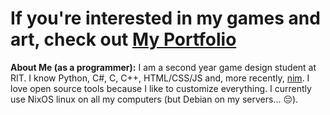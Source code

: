 # If you're interested in my games and art, check out **[My Portfolio](https://the-argus.github.io/portfolio)**

**About Me (as a programmer):**
I am a second year game design student at RIT. I know Python, C#, C, C++,
HTML/CSS/JS and, more recently, [nim](https://nim-lang.org/).
I love open source tools because I like to customize everything. I currently use
NixOS linux on all my computers (but Debian on my servers... 😔).
